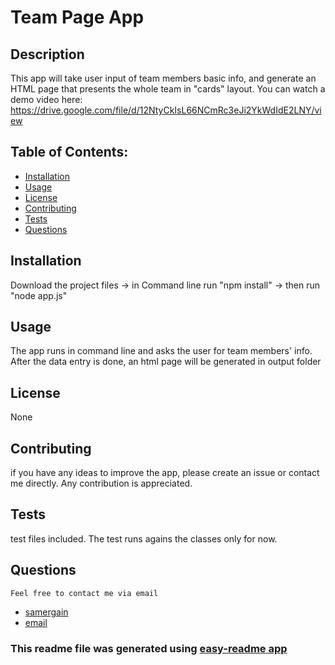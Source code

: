 # Team Page App

  ## Description
   This app will take user input of team members basic info, and generate an HTML page that presents the whole team in "cards" layout. You can watch a demo video here: https://drive.google.com/file/d/12NtyCkIsL66NCmRc3eJi2YkWdIdE2LNY/view
  ## Table of Contents:
  * [Installation](#Installation)
  * [Usage](#usage)
  * [License](#license)
  * [Contributing](#contributing)
  * [Tests](#tests)
  * [Questions](#questions)
  
  ## Installation
  Download the project files -> in Command line run "npm install" -> then run "node app.js"
  ## Usage
  The app runs in command line and asks the user for team members' info. After the data entry is done, an html page will be generated in output folder
  ## License
  None
  ## Contributing
  if you have any ideas to improve the app, please create an issue or contact me directly. Any contribution is appreciated.
  ## Tests
  test files included. The test runs agains the classes only for now.
  ## Questions
    Feel free to contact me via email
   * [samergain](https://github.com/samergain)
   * [email](samersadon@gmail.com)

### This readme file was generated using [easy-readme app](https://github.com/samergain/easy-readme)
